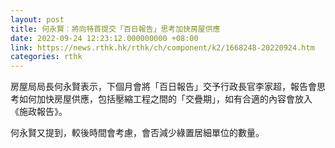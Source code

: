 ```yaml
---
layout: post
title: 何永賢︰將向特首提交「百日報告」思考加快房屋供應
date: 2022-09-24 12:23:12.000000000 +08:00
link: https://news.rthk.hk/rthk/ch/component/k2/1668248-20220924.htm
categories: rthk
---
```


房屋局局長何永賢表示，下個月會將「百日報告」交予行政長官李家超，報告會思考如何加快房屋供應，包括壓縮工程之間的「交疊期」，如有合適的內容會放入《施政報告》。

何永賢又提到，較後時間會考慮，會否減少綠置居細單位的數量。
